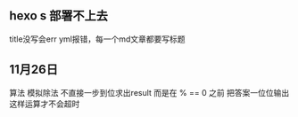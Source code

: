 ## hexo s 部署不上去

title没写会err yml报错，每一个md文章都要写标题

    

## 11月26日

算法 模拟除法 不直接一步到位求出result 而是在 % == 0 之前 把答案一位位输出 这样运算才不会超时
